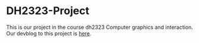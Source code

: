 # DH2323-Project
 This is our project in the course dh2323 Computer graphics and interaction. Our devblog to this project is [here](https://docs.google.com/document/d/16w6_unP23wkuzs4gqO6fb1lDzliukN-S5Fi4p1xHxaQ/edit?usp=sharing).
